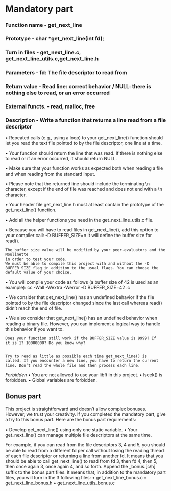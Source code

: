 
# Mandatory part

### Function name - get_next_line

### Prototype - char *get_next_line(int fd);

### Turn in files - get_next_line.c, get_next_line_utils.c,get_next_line.h

### Parameters - fd: The file descriptor to read from

### Return value - Read line: correct behavior / NULL: there is nothing else to read, or an error occurred

### External functs. - read, malloc, free

### Description - Write a function that returns a line read from a file descriptor

• Repeated calls (e.g., using a loop) to your get_next_line() function should let
you read the text file pointed to by the file descriptor, one line at a time.

• Your function should return the line that was read.
If there is nothing else to read or if an error occurred, it should return NULL.

• Make sure that your function works as expected both when reading a file and when
reading from the standard input.

• Please note that the returned line should include the terminating \n character,
except if the end of file was reached and does not end with a \n character.

• Your header file get_next_line.h must at least contain the prototype of the
get_next_line() function.

• Add all the helper functions you need in the get_next_line_utils.c file.

• Because you will have to read files in get_next_line(), add this option to your
compiler call: -D BUFFER_SIZE=n
It will define the buffer size for read().

	The buffer size value will be modified by your peer-evaluators and the Moulinette
	in order to test your code.
	We must be able to compile this project with and without the -D
	BUFFER_SIZE flag in addition to the usual flags. You can choose the
	default value of your choice.

• You will compile your code as follows (a buffer size of 42 is used as an example):
cc -Wall -Wextra -Werror -D BUFFER_SIZE=42 <files>.c

• We consider that get_next_line() has an undefined behavior if the file pointed to
by the file descriptor changed since the last call whereas read() didn’t reach the
end of file.

• We also consider that get_next_line() has an undefined behavior when reading
a binary file. However, you can implement a logical way to handle this behavior if
you want to.

	Does your function still work if the BUFFER_SIZE value is 9999? If
	it is 1? 10000000? Do you know why?


	Try to read as little as possible each time get_next_line() is
	called. If you encounter a new line, you have to return the current
	line. Don’t read the whole file and then process each line.

*Forbidden*
• You are not allowed to use your libft in this project.
• lseek() is forbidden.
• Global variables are forbidden.

## Bonus part

This project is straightforward and doesn’t allow complex bonuses. However, we trust your creativity. If you completed the mandatory part, give a try to this bonus part.
Here are the bonus part requirements:

• Develop get_next_line() using only one static variable.
• Your get_next_line() can manage multiple file descriptors at the same time.

For example, if you can read from the file descriptors 3, 4 and 5, you should be
able to read from a different fd per call without losing the reading thread of each file descriptor or returning a line from another fd.
It means that you should be able to call get_next_line() to read from fd 3, then
fd 4, then 5, then once again 3, once again 4, and so forth.
Append the _bonus.[c\h] suffix to the bonus part files.
It means that, in addition to the mandatory part files, you will turn in the 3 following
files:
• get_next_line_bonus.c
• get_next_line_bonus.h
• get_next_line_utils_bonus.c